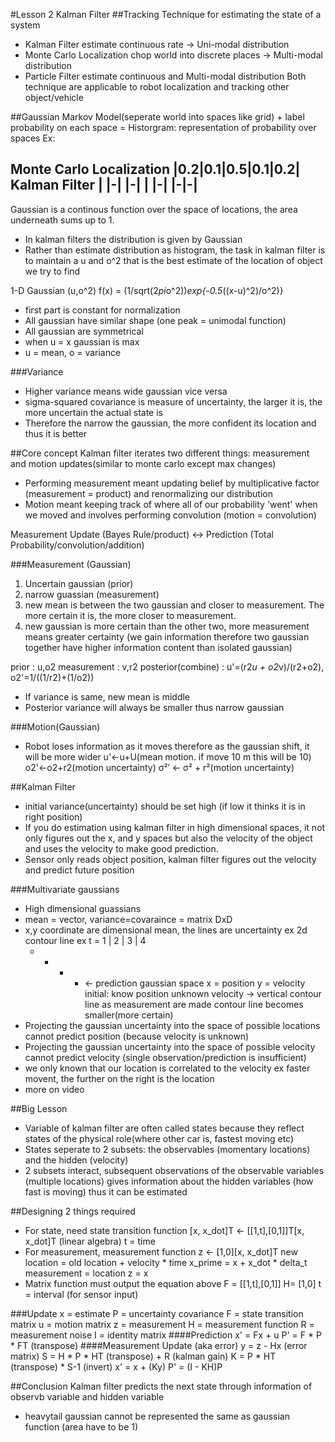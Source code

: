 #Lesson 2 Kalman Filter
##Tracking
Technique for estimating the state of a system
* Kalman Filter estimate continuous rate -> Uni-modal distribution
* Monte Carlo Localization chop world into discrete places -> Multi-modal distribution
* Particle Filter estimate continuous and Multi-modal distribution
Both technique are applicable to robot localization and tracking other object/vehicle

##Gaussian
Markov Model(seperate world into spaces like grid) + label probability on each space =
Historgram: representation of probability over spaces
Ex:

Monte Carlo Localization
|0.2|0.1|0.5|0.1|0.2|
Kalman Filter
|
|-| |-|
| |-| |-|-|
-----------

Gaussian is a continous function over the space of locations, 
the area underneath sums up to 1.
* In kalman filters the distribution is given by Gaussian
* Rather than estimate distribution as histogram, 
the task in kalman filter is to maintain a u and o^2 that is the best estimate of the location of object we try to find

1-D Gaussian (u,o^2)
f(x) = (1/sqrt(2*pi*o^2))*exp{-0.5*((x-u)^2)/o^2)}
* first part is constant for normalization
* All gaussian have similar shape (one peak = unimodal function)
* All gaussian are symmetrical
* when u = x gaussian is max
* u = mean, o = variance

###Variance
* Higher variance means wide gaussian vice versa
* sigma-squared covariance is measure of uncertainty, the larger it is, the more uncertain the actual state is 
* Therefore the narrow the gaussian, the more confident its location and thus it is better

##Core concept
Kalman filter iterates two different things: measurement and motion updates(similar to monte carlo except max changes)
* Performing measurement meant updating belief by multiplicative factor (measurement = product) and renormalizing our distribution
* Motion meant keeping track of where all of our probability 'went' when we moved and involves performing convolution (motion = convolution)

Measurement Update (Bayes Rule/product) <-> Prediction (Total Probability/convolution/addition)

###Measurement (Gaussian)
1. Uncertain gaussian (prior)
2. narrow guassian (measurement)
3. new mean is between the two gaussian and closer to measurement. The more certain it is, the more closer to measurement.
4. new gaussian is more certain than the other two, more measurement means greater certainty (we gain information therefore two gaussian together have higher information content than isolated gaussian)

prior : u,o2
measurement : v,r2
posterior(combine) : u'=(r2*u + o2*v)/(r2+o2), o2'=1/((1/r2)+(1/o2))

* If variance is same, new mean is middle
* Posterior variance will always be smaller thus narrow gaussian

###Motion(Gaussian)
* Robot loses information as it moves therefore as the gaussian shift, it will be more wider
u'<-u+U(mean motion. if move 10 m this will be 10)
o2'<-o2+r2(motion uncertainty)
σ²′ ← σ² + r²(motion uncertainty)

##Kalman Filter
* initial variance(uncertainty) should be set high (if low it thinks it is in right position)
* If you do estimation using kalman filter in high dimensional spaces, it not only figures out the x, and y spaces but also the velocity of the object and uses the velocity to make good prediction.
* Sensor only reads object position, kalman filter figures out the velocity and predict future position

###Multivariate gaussians
* High dimensional guassians
* mean = vector, variance=covaraince = matrix DxD
* x,y coordinate are dimensional mean, the lines are uncertainty ex 2d contour line
ex
t = 1 | 2 | 3 | 4
   *   *   *    * <- prediction
gaussian space
x = position
y = velocity
initial: know position unknown velocity -> vertical contour line
as measurement are made contour line becomes smaller(more certain)
* Projecting the gaussian uncertainty into the space of possible locations cannot predict position (because velocity is unknown)
* Projecting the gaussian uncertainty into the space of possible velocity cannot predict velocity (single observation/prediction is insufficient)
* we only known that our location is correlated to the velocity ex faster movent, the further on the right is the location
* more on video

##Big Lesson
* Variable of kalman filter are often called states because they reflect states of the physical role(where other car is, fastest moving etc)
* States seperate to 2 subsets: the observables (momentary locations) and the hidden (velocity)
* 2 subsets interact, subsequent observations of the observable variables (multiple locations) gives information about the hidden variables (how fast is moving) thus it can be estimated

##Designing
2 things required
* For state, need state transition function [x, x_dot]T <- [[1,t],[0,1]]T[x, x_dot]T (linear algebra) t = time
* For measurement, measurement function z <- [1,0][x, x_dot]T
new location = old location + velocity * time
x_prime = x + x_dot * delta_t
measurement = location
z = x
* Matrix function must output the equation above
F = [[1,t],[0,1]] H= [1,0] t = interval (for sensor input)

###Update
x = estimate
P = uncertainty covariance
F = state transition matrix
u = motion matrix
z = measurement
H = measurement function
R = measurement noise
I = identity matrix
####Prediction
x' = Fx + u
P' = F * P * FT (transpose)
####Measurement Update
(aka error) y = z - Hx
(error matrix) S = H * P * HT (transpose) + R
(kalman gain) K = P * HT (transpose) * S-1 (invert)
x' = x + (Ky)
P' = (I - KH)P

##Conclusion
Kalman filter predicts the next state through information of observb variable and hidden variable
* heavytail gaussian cannot be represented the same as gaussian function (area have to be 1)
